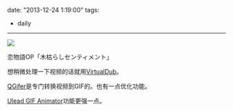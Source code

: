 date: "2013-12-24 1:19:00"
tags:
- daily
---

![](/assets/0060-01.gif)

恋物語OP「木枯らしセンティメント」

想稍微处理一下视频的话就用[VirtualDub](http://sourceforge.net/projects/virtualdub/)。

[QGifer](http://sourceforge.net/projects/qgifer/)是专门转换视频到GIF的。也有一点优化功能。

[Ulead GIF Animator](http://ulead-gif-animator.softonic.cn/)功能更强一点。